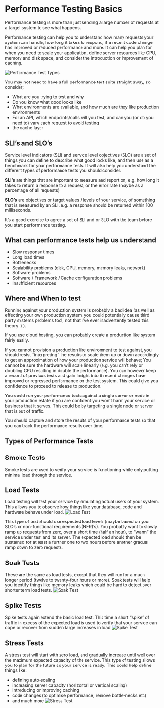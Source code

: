 # Performance Testing Basics
Performance testing is more than just sending a large number of requests at a target system to see what happens. 

Performance testing can help you to understand how many requests your system can handle, how long it takes to respond, 
if a recent code change has improved or reduced performance and more. It can help you plan for when you need to scale 
your application, define server resources like CPU, memory and disk space, and consider the introduction or improvement 
of caching.

![Performance Test Types](./performance_test_types.png)

You may not need to have a full performance test suite straight away, so consider;
- What are you trying to test and why
- Do you know what good looks like
- What environments are available, and how much are they like production environments
- For an API, which endpoints/calls will you test, and can you (or do you need to) vary each request to avoid testing 
- the cache layer

## SLI’s and SLO’s
Service level indicators (SLI) and service level objectives (SLO) are a set of things you can define to describe what 
good looks like, and then use as a benchmark for your performance tests. It will also help you understand the different 
types of performance tests you should consider.

**SLI’s** are things that are important to measure and report on, e.g. how long it takes to return a response to a 
request, or the error rate (maybe as a percentage of all requests)

**SLO’s** are objectives or target values / levels of your service, of something that is measured by an SLI. e.g. a 
response should be returned within 100 milliseconds.

It’s a good exercise to agree a set of SLI and or SLO with the team before you start performance testing.

## What can performance tests help us understand
-   Slow response times
-   Long load times
-   Bottlenecks
-   Scalability problems (disk, CPU, memory, memory leaks, network)
-   Software problems
-   Software / Framework / Cache configuration problems
-   Insufficient resources

## Where and When to test
Running against your production system is probably a bad idea (as well as effecting your own production system, you 
could potentially cause third party systems problems too!, not that I've ever inadvertently tested this theory ;) ). 

If you use cloud hosting, you can probably create a production like system fairly easily. 

If you cannot provision a production like environment to test against, you should resist “interpreting” the results to 
scale them up or down accordingly to get an approximation of how your production service will behave; You cannot be 
sure the hardware will scale linearly (e.g. you can’t rely on doubling CPU resulting in double the performance). You can
 however keep a record of previous tests and gain insight into if recent changes have improved or regressed performance 
on the test system. This could give you confidence to proceed to release to production.

You could run your performance tests against a single server or node in your production estate if you are confident you 
won’t harm your service or business that it serves. This could be by targeting a single node or server that is out of 
traffic.

You should capture and store the results of your performance tests so that you can track the performance results over time.

## Types of Performance Tests

## Smoke Tests
Smoke tests are used to verify your service is functioning while only putting minimal load through the service.

## Load Tests
Load testing will test your service by simulating actual users of your system. This allows you to observe how things 
like your database, code and hardware behave under load.
![Load Test](./load_test.png)

This type of test should use expected load levels (maybe based on your SLO’s or non-functional requirements (NFR)’s). 
You probably want to slowly ramp up requests from zero, over a short time (half an hour), to “warm” the service under 
test and its server. The expected load should then be sustained for at least a further one to two hours before another 
gradual ramp down to zero requests.

## Soak Tests
These are the same as load tests, except that they will run for a much longer period (twelve to twenty-four hours or 
more). Soak tests will help you identify things like memory leaks which could be hard to detect over shorter term load tests.
![Soak Test](./soak_test.png)

## Spike Tests
Spike tests again extend the basic load test. This time a short “spike” of traffic in excess of the expected load is 
used to verify that your service can cope or recover from sudden large increases in load
![Spike Test](./spike_test.png)

## Stress Tests
A stress test will start with zero load, and gradually increase until well over the maximum expected capacity of the 
service. This type of testing allows you to plan for the future so your service is ready. This could help define things 
like:
- defining auto-scaling
- increasing server capacity (horizontal or vertical scaling)
- introducing or improving caching
- code changes (to optimise performance, remove bottle-necks etc)
- and much more
![Stress Test](./stress_test.png)
